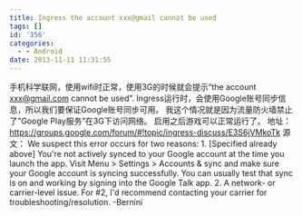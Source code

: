 ```yaml
---
title: Ingress the account xxx@gmail cannot be used
tags: []
id: '356'
categories:
  - - Android
date: 2013-11-11 11:31:55
---
```


手机科学联网，使用wifi时正常，使用3G的时候就会提示“the account xxx@gmail.com cannot be used”. Ingress运行时，会使用Google账号同步信息，所以我们要保证Google账号同步可用。 我这个情况就是因为流量防火墙禁止了"Google Play服务”在3G下访问网络。 启用之后游戏可以正常运行了。 地址：https://groups.google.com/forum/#!topic/ingress-discuss/E3S6jVMkoTk 源文： We suspect this error occurs for two reasons: 1. \[Specified already above\] You're not actively synced to your Google account at the time you launch the app. Visit Menu > Settings > Accounts & sync and make sure your Google account is syncing successfully. You can usually test that sync is on and working by signing into the Google Talk app. 2. A network- or carrier-level issue. For #2, I'd recommend contacting your carrier for troubleshooting/resolution. -Bernini